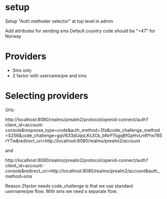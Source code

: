 # setup

Setup "Auth methoder selector" at top level in admin

Add attributes for sending sms
Default country code should be "+47" for Norway

# Providers

- Sms only
- 2 factor with username/pw and sms

# Selecting providers

Urls:

http://localhost:8080/realms/prealm2/protocol/openid-connect/auth?client_id=account-console&response_type=code&auth_method=2fa&code_challenge_method=S256&code_challenge=gqV633dUqsLKs3Ck_bNrP7sgqBfGpHvLmRYw765rYTw&redirect_uri=http://localhost:8080/realms/prealm2/account

and

http://localhost:8080/realms/prealm2/protocol/openid-connect/auth?client_id=account-console&redirect_uri=http://localhost:8080/realms/prealm2/account&auth_method=sms

Reason 2factor needs code_challenge is that we use standard username/pw flow. With sms we need a separate flow.

